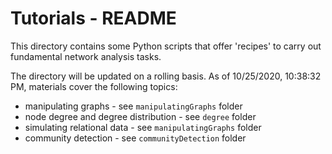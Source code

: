 # Tutorials - README

This directory contains some Python scripts that offer 'recipes' to
carry out fundamental network analysis tasks.

The directory will be updated on a rolling basis. As of 10/25/2020, 10:38:32 PM, materials cover the following topics:

-   manipulating graphs - see `manipulatingGraphs` folder
-   node degree and degree distribution - see `degree` folder
-   simulating relational data - see `manipulatingGraphs` folder
-   community detection - see `communityDetection` folder
